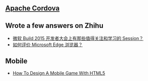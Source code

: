 ## [Apache Cordova](https://cordova.apache.org/)

## Wrote a few answers on Zhihu

* [微软 Build 2015 开发者大会上有那些值得关注和学习的 Session？](http://www.zhihu.com/question/30022963/answer/47053114)
* [如何评价 Microsoft Edge 浏览器？](http://www.zhihu.com/question/29985708/answer/46940023)

## Mobile
* [How To Design A Mobile Game With HTML5](http://www.smashingmagazine.com/2012/10/19/design-your-own-mobile-game/)